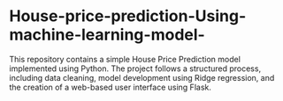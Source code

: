 # House-price-prediction-Using-machine-learning-model-
This repository contains a simple House Price Prediction model implemented using Python. The project follows a structured process, including data cleaning, model development using Ridge regression, and the creation of a web-based user interface using Flask.
